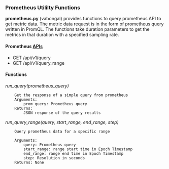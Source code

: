 ### Prometheus Utililty Functions

**prometheus.py** (vabongal) provides functions to query prometheus API to get metric data. The metric data request is in the form of prometheus query written in PromQL. The functions take duration parameters to get the metrics in that duration with a specified sampling rate.

#### Prometheus [APIs](https://prometheus.io/docs/prometheus/latest/querying/api/)

* GET /api/v1/query
* GET /api/v1/query_range

#### Functions

*run_query(prometheus_query)*

```(python)
    Get the response of a simple query from prometheus
    Arguments:
        prom_query: Prometheus query
    Returns:
        JSON response of the query results
```

*run_query_range(query, start_range, end_range, step)*

```(python)
    Query prometheus data for a specific range

    Arguments:
        query: Prometheus query
        start_range: range start time in Epoch Timestamp
        end_range: range end time in Epoch Timestamp
        step: Resolution in seconds
    Returns: None
```